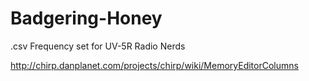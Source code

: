 # Badgering-Honey
.csv Frequency set for UV-5R Radio Nerds 

http://chirp.danplanet.com/projects/chirp/wiki/MemoryEditorColumns


